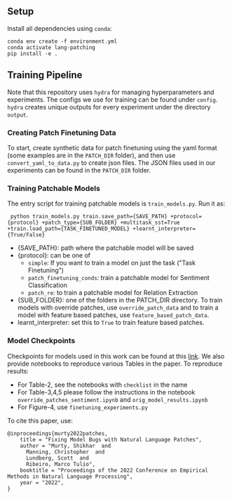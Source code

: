 ## Setup

Install all dependencies using `conda`:

```
conda env create -f environment.yml
conda activate lang-patching
pip install -e .
```

## Training Pipeline
Note that this repository uses `hydra` for managing hyperparameters and experiments. The configs we use for training can be found under `config`. `hydra` creates unique outputs for every experiment under the directory `output`. 

### Creating Patch Finetuning Data
To start, create synthetic data for patch finetuning using the yaml format (some examples are in the `PATCH_DIR` folder), and then use `convert_yaml_to_data.py` to create json files. The JSON files used in our experiments can be found in the `PATCH_DIR` folder. 

### Training Patchable Models

The entry script for training patchable models is `train_models.py`. Run it as:

``` python train_models.py train.save_path={SAVE_PATH} +protocol={protocol} +patch_type={SUB_FOLDER} +multitask_sst=True +train.load_path={TASK_FINETUNED_MODEL} +learnt_interpreter={True/False}```

- {SAVE_PATH}: path where the patchable model will be saved
- {protocol}: can be one of
  - `simple`: If you want to train a model on just the task ("Task Finetuning")
  - `patch_finetuning_conds`: train a patchable model for Sentiment Classification
  - `patch_re`: to train a patchable model for Relation Extraction
- {SUB_FOLDER}: one of the folders in the PATCH_DIR directory. To train models with override patches, use `override_patch_data` and to train a model with feature based patches, use `feature_based_patch_data`.
- learnt_interpreter: set this to `True` to train feature based patches.



### Model Checkpoints
Checkpoints for models used in this work can be found at this [link](https://drive.google.com/drive/folders/1TWdPW7QS6um21cDlBzH26-gs3fkDnoat?usp=share_link). We also provide notebooks to reproduce various Tables in the paper. To reproduce results:
- For Table-2, see the notebooks with `checklist` in the name
- For Table-3,4,5 please follow the instructions in the notebook `override_patches_sentiment.ipynb` and `orig_model_results.ipynb`
- For Figure-4, use `finetuning_experiments.py`


To cite this paper, use:
```
@inproceedings{murty2022patches,
    title = "Fixing Model Bugs with Natural Language Patches",
    author = "Murty, Shikhar  and
      Manning, Christopher  and
      Lundberg, Scott  and
      Ribeiro, Marco Tulio",
    booktitle = "Proceedings of the 2022 Conference on Empirical Methods in Natural Language Processing",
    year = "2022",
}
```
